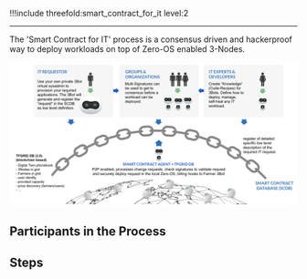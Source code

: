 !!!include threefold:smart_contract_for_it level:2

--- 

The 'Smart Contract for IT' process is a consensus driven and hackerproof way to deploy workloads on top of Zero-OS enabled 3-Nodes.

![](img/smartcontract4it.png)

## Participants in the Process

## Steps


